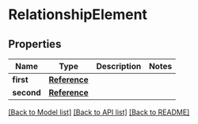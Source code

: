 # RelationshipElement

## Properties
Name | Type | Description | Notes
------------ | ------------- | ------------- | -------------
**first** | [**Reference**](Reference.md) |  | 
**second** | [**Reference**](Reference.md) |  | 

[[Back to Model list]](../README.md#documentation-for-models) [[Back to API list]](../README.md#documentation-for-api-endpoints) [[Back to README]](../README.md)

